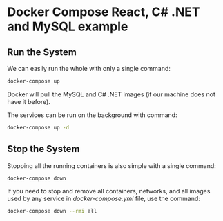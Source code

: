 # Docker Compose React, C# .NET and MySQL example

## Run the System
We can easily run the whole with only a single command:
```bash
docker-compose up
```

Docker will pull the MySQL and C# .NET images (if our machine does not have it before).

The services can be run on the background with command:
```bash
docker-compose up -d
```

## Stop the System
Stopping all the running containers is also simple with a single command:
```bash
docker-compose down
```

If you need to stop and remove all containers, networks, and all images used by any service in <em>docker-compose.yml</em> file, use the command:
```bash
docker-compose down --rmi all
```
